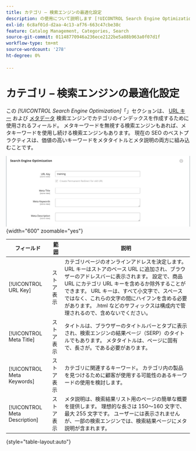 ```yaml
---
title: カテゴリ – 検索エンジンの最適化設定
description: の使用について説明します [!UICONTROL Search Engine Optimization] 検索エンジンでカテゴリのインデックス作成に使用する URL キーおよびメタデータフィールドを定義するための設定。
exl-id: 6c8af01d-d2aa-4c13-af76-663c47cbe38c
feature: Catalog Management, Categories, Search
source-git-commit: 01148770946a236ece2122be5a88b963a0f07d1f
workflow-type: tm+mt
source-wordcount: '278'
ht-degree: 0%

---
```


# カテゴリ – 検索エンジンの最適化設定

この _[!UICONTROL Search Engine Optimization]_「」セクションは、 [URL キー](catalog-urls.md) および [メタデータ](../merchandising-promotions/meta-data.md) 検索エンジンでカテゴリのインデックスを作成するために使用されるフィールド。 メタキーワードを無視する検索エンジンもあれば、メタキーワードを使用し続ける検索エンジンもあります。 現在の SEO のベストプラクティスは、価値の高いキーワードをメタタイトルとメタ説明の両方に組み込むことです。

![検索エンジンの最適化](./assets/categories-search-engine-optimization.png){width="600" zoomable="yes"}

| フィールド | [範囲](../getting-started/websites-stores-views.md#scope-settings) | 説明 |
|--- |--- |----------------------------------------------------|
| [!UICONTROL URL Key] | ストア表示 | カテゴリページのオンラインアドレスを決定します。 URL キーはストアのベース URL に追加され、ブラウザーのアドレスバーに表示されます。 設定で、商品 URL にカテゴリ URL キーを含めるか除外することができます。 URL キーは、すべて小文字で、スペースではなく、これらの文字の間にハイフンを含める必要があります。 .html などのサフィックスは構成内で管理されるので、含めないでください。 |
| [!UICONTROL Meta Title] | ストア表示 | タイトルは、ブラウザーのタイトルバーとタブに表示され、検索エンジンの結果ページ（SERP）のタイトルでもあります。 メタタイトルは、ページに固有で、長さが。である必要があります。 |
| [!UICONTROL Meta Keywords] | ストア表示 | カテゴリに関連するキーワード。 カテゴリ内の製品を見つけるために顧客が使用する可能性のあるキーワードの使用を検討します。 |
| [!UICONTROL Meta Description] | ストア表示 | メタ説明は、検索結果リスト用のページの簡単な概要を提供します。 理想的な長さは 150～160 文字で、最大 255 文字です。 ユーザーには表示されませんが、一部の検索エンジンでは、検索結果ページにメタ説明が含まれます。 |

{style="table-layout:auto"}
